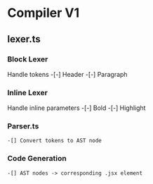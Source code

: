 # Compiler V1

## lexer.ts

### Block Lexer

Handle tokens -[-] Header -[-] Paragraph

### Inline Lexer

Handle inline parameters -[-] Bold -[-] Highlight

### Parser.ts

    -[] Convert tokens to AST node

### Code Generation

    -[] AST nodes -> corresponding .jsx element
